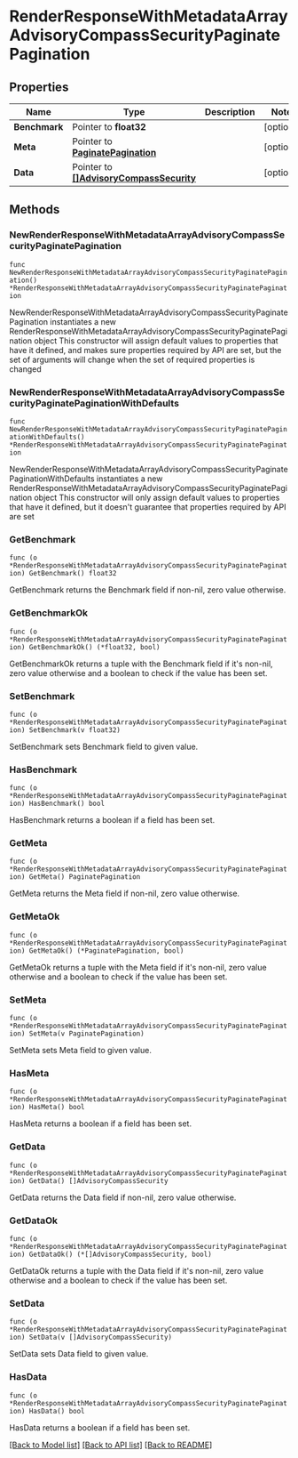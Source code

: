 # RenderResponseWithMetadataArrayAdvisoryCompassSecurityPaginatePagination

## Properties

Name | Type | Description | Notes
------------ | ------------- | ------------- | -------------
**Benchmark** | Pointer to **float32** |  | [optional] 
**Meta** | Pointer to [**PaginatePagination**](PaginatePagination.md) |  | [optional] 
**Data** | Pointer to [**[]AdvisoryCompassSecurity**](AdvisoryCompassSecurity.md) |  | [optional] 

## Methods

### NewRenderResponseWithMetadataArrayAdvisoryCompassSecurityPaginatePagination

`func NewRenderResponseWithMetadataArrayAdvisoryCompassSecurityPaginatePagination() *RenderResponseWithMetadataArrayAdvisoryCompassSecurityPaginatePagination`

NewRenderResponseWithMetadataArrayAdvisoryCompassSecurityPaginatePagination instantiates a new RenderResponseWithMetadataArrayAdvisoryCompassSecurityPaginatePagination object
This constructor will assign default values to properties that have it defined,
and makes sure properties required by API are set, but the set of arguments
will change when the set of required properties is changed

### NewRenderResponseWithMetadataArrayAdvisoryCompassSecurityPaginatePaginationWithDefaults

`func NewRenderResponseWithMetadataArrayAdvisoryCompassSecurityPaginatePaginationWithDefaults() *RenderResponseWithMetadataArrayAdvisoryCompassSecurityPaginatePagination`

NewRenderResponseWithMetadataArrayAdvisoryCompassSecurityPaginatePaginationWithDefaults instantiates a new RenderResponseWithMetadataArrayAdvisoryCompassSecurityPaginatePagination object
This constructor will only assign default values to properties that have it defined,
but it doesn't guarantee that properties required by API are set

### GetBenchmark

`func (o *RenderResponseWithMetadataArrayAdvisoryCompassSecurityPaginatePagination) GetBenchmark() float32`

GetBenchmark returns the Benchmark field if non-nil, zero value otherwise.

### GetBenchmarkOk

`func (o *RenderResponseWithMetadataArrayAdvisoryCompassSecurityPaginatePagination) GetBenchmarkOk() (*float32, bool)`

GetBenchmarkOk returns a tuple with the Benchmark field if it's non-nil, zero value otherwise
and a boolean to check if the value has been set.

### SetBenchmark

`func (o *RenderResponseWithMetadataArrayAdvisoryCompassSecurityPaginatePagination) SetBenchmark(v float32)`

SetBenchmark sets Benchmark field to given value.

### HasBenchmark

`func (o *RenderResponseWithMetadataArrayAdvisoryCompassSecurityPaginatePagination) HasBenchmark() bool`

HasBenchmark returns a boolean if a field has been set.

### GetMeta

`func (o *RenderResponseWithMetadataArrayAdvisoryCompassSecurityPaginatePagination) GetMeta() PaginatePagination`

GetMeta returns the Meta field if non-nil, zero value otherwise.

### GetMetaOk

`func (o *RenderResponseWithMetadataArrayAdvisoryCompassSecurityPaginatePagination) GetMetaOk() (*PaginatePagination, bool)`

GetMetaOk returns a tuple with the Meta field if it's non-nil, zero value otherwise
and a boolean to check if the value has been set.

### SetMeta

`func (o *RenderResponseWithMetadataArrayAdvisoryCompassSecurityPaginatePagination) SetMeta(v PaginatePagination)`

SetMeta sets Meta field to given value.

### HasMeta

`func (o *RenderResponseWithMetadataArrayAdvisoryCompassSecurityPaginatePagination) HasMeta() bool`

HasMeta returns a boolean if a field has been set.

### GetData

`func (o *RenderResponseWithMetadataArrayAdvisoryCompassSecurityPaginatePagination) GetData() []AdvisoryCompassSecurity`

GetData returns the Data field if non-nil, zero value otherwise.

### GetDataOk

`func (o *RenderResponseWithMetadataArrayAdvisoryCompassSecurityPaginatePagination) GetDataOk() (*[]AdvisoryCompassSecurity, bool)`

GetDataOk returns a tuple with the Data field if it's non-nil, zero value otherwise
and a boolean to check if the value has been set.

### SetData

`func (o *RenderResponseWithMetadataArrayAdvisoryCompassSecurityPaginatePagination) SetData(v []AdvisoryCompassSecurity)`

SetData sets Data field to given value.

### HasData

`func (o *RenderResponseWithMetadataArrayAdvisoryCompassSecurityPaginatePagination) HasData() bool`

HasData returns a boolean if a field has been set.


[[Back to Model list]](../README.md#documentation-for-models) [[Back to API list]](../README.md#documentation-for-api-endpoints) [[Back to README]](../README.md)


